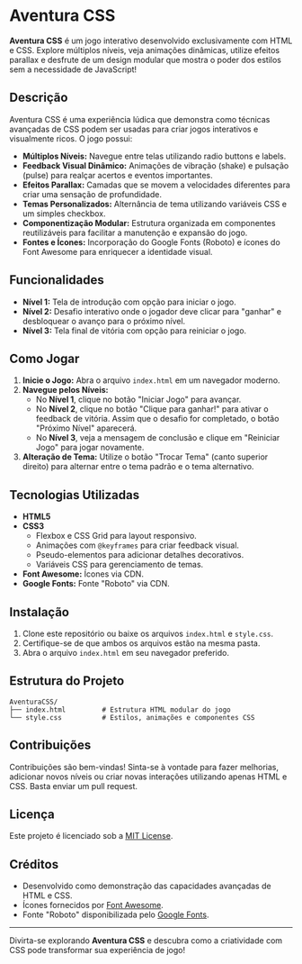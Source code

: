# Aventura CSS

**Aventura CSS** é um jogo interativo desenvolvido exclusivamente com HTML e CSS. Explore múltiplos níveis, veja animações dinâmicas, utilize efeitos parallax e desfrute de um design modular que mostra o poder dos estilos sem a necessidade de JavaScript!

## Descrição

Aventura CSS é uma experiência lúdica que demonstra como técnicas avançadas de CSS podem ser usadas para criar jogos interativos e visualmente ricos. O jogo possui:

- **Múltiplos Níveis:** Navegue entre telas utilizando radio buttons e labels.
- **Feedback Visual Dinâmico:** Animações de vibração (shake) e pulsação (pulse) para realçar acertos e eventos importantes.
- **Efeitos Parallax:** Camadas que se movem a velocidades diferentes para criar uma sensação de profundidade.
- **Temas Personalizados:** Alternância de tema utilizando variáveis CSS e um simples checkbox.
- **Componentização Modular:** Estrutura organizada em componentes reutilizáveis para facilitar a manutenção e expansão do jogo.
- **Fontes e Ícones:** Incorporação do Google Fonts (Roboto) e ícones do Font Awesome para enriquecer a identidade visual.

## Funcionalidades

- **Nível 1:** Tela de introdução com opção para iniciar o jogo.
- **Nível 2:** Desafio interativo onde o jogador deve clicar para "ganhar" e desbloquear o avanço para o próximo nível.
- **Nível 3:** Tela final de vitória com opção para reiniciar o jogo.

## Como Jogar

1. **Inicie o Jogo:** Abra o arquivo `index.html` em um navegador moderno.
2. **Navegue pelos Níveis:** 
   - No **Nível 1**, clique no botão "Iniciar Jogo" para avançar.
   - No **Nível 2**, clique no botão "Clique para ganhar!" para ativar o feedback de vitória. Assim que o desafio for completado, o botão "Próximo Nível" aparecerá.
   - No **Nível 3**, veja a mensagem de conclusão e clique em "Reiniciar Jogo" para jogar novamente.
3. **Alteração de Tema:** Utilize o botão "Trocar Tema" (canto superior direito) para alternar entre o tema padrão e o tema alternativo.

## Tecnologias Utilizadas

- **HTML5**
- **CSS3**
  - Flexbox e CSS Grid para layout responsivo.
  - Animações com `@keyframes` para criar feedback visual.
  - Pseudo-elementos para adicionar detalhes decorativos.
  - Variáveis CSS para gerenciamento de temas.
- **Font Awesome:** Ícones via CDN.
- **Google Fonts:** Fonte "Roboto" via CDN.

## Instalação

1. Clone este repositório ou baixe os arquivos `index.html` e `style.css`.
2. Certifique-se de que ambos os arquivos estão na mesma pasta.
3. Abra o arquivo `index.html` em seu navegador preferido.

## Estrutura do Projeto

```
AventuraCSS/
├── index.html         # Estrutura HTML modular do jogo
└── style.css          # Estilos, animações e componentes CSS
```

## Contribuições

Contribuições são bem-vindas! Sinta-se à vontade para fazer melhorias, adicionar novos níveis ou criar novas interações utilizando apenas HTML e CSS. Basta enviar um pull request.

## Licença

Este projeto é licenciado sob a [MIT License](LICENSE).

## Créditos

- Desenvolvido como demonstração das capacidades avançadas de HTML e CSS.
- Ícones fornecidos por [Font Awesome](https://fontawesome.com/).
- Fonte "Roboto" disponibilizada pelo [Google Fonts](https://fonts.google.com/).

---

Divirta-se explorando **Aventura CSS** e descubra como a criatividade com CSS pode transformar sua experiência de jogo!